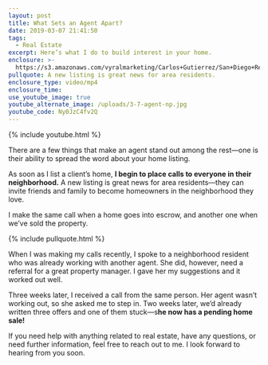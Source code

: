 ```yaml
---
layout: post
title: What Sets an Agent Apart?
date: 2019-03-07 21:41:50
tags:
  - Real Estate
excerpt: Here’s what I do to build interest in your home.
enclosure: >-
  https://s3.amazonaws.com/vyralmarketing/Carlos+Gutierrez/San+Diego+Real+Estate+Agent-+What+Sets+an+Agent+Apart_.mp4
pullquote: A new listing is great news for area residents.
enclosure_type: video/mp4
enclosure_time:
use_youtube_image: true
youtube_alternate_image: /uploads/3-7-agent-np.jpg
youtube_code: Ny0JzC4fv2Q
---
```


{% include youtube.html %}

There are a few things that make an agent stand out among the rest—one is their ability to spread the word about your home listing.

As soon as I list a client’s home, **I begin to place calls to everyone in their neighborhood.** A new listing is great news for area residents—they can invite friends and family to become homeowners in the neighborhood they love.

I make the same call when a home goes into escrow, and another one when we’ve sold the property.

{% include pullquote.html %}

When I was making my calls recently, I spoke to a neighborhood resident who was already working with another agent. She did, however, need a referral for a great property manager. I gave her my suggestions and it worked out well.

Three weeks later, I received a call from the same person. Her agent wasn’t working out, so she asked me to step in. Two weeks later, we’d already written three offers and one of them stuck—s**he now has a pending home sale!**

If you need help with anything related to real estate, have any questions, or need further information, feel free to reach out to me. I look forward to hearing from you soon.